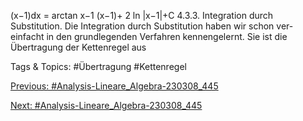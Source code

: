 (x−1)dx
= arctan x−1
(x−1)+ 2 ln |x−1|+C
4.3.3. Integration durch Substitution. Die Integration durch Substitution haben wir schon ver-
einfacht in den grundlegenden Verfahren kennengelernt. Sie ist die Übertragung der Kettenregel aus

   Tags & Topics:
   #Übertragung
   #Kettenregel

[Previous: #Analysis-Lineare_Algebra-230308_445](Analysis-Lineare_Algebra-230308_445.md)

[Next: #Analysis-Lineare_Algebra-230308_445](Analysis-Lineare_Algebra-230308_445.md)